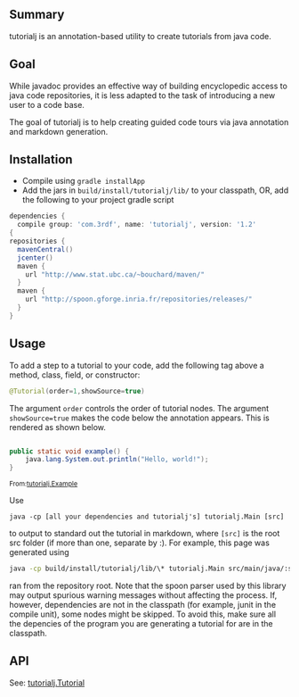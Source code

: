 Summary
-------

tutorialj is an annotation-based utility to create tutorials from java code.

Goal
----

While javadoc provides an effective way of building encyclopedic access to 
java code repositories, it is less adapted to the task of introducing a new user to a 
code base.

The goal of tutorialj is to help creating guided code tours via
java annotation and markdown generation. 

Installation
------------

- Compile using ``gradle installApp``
- Add the jars in  ``build/install/tutorialj/lib/`` to your classpath, OR, add
the following to your project gradle script 

```groovy
dependencies {
  compile group: 'com.3rdf', name: 'tutorialj', version: '1.2'
{
repositories {
  mavenCentral()
  jcenter()
  maven {
    url "http://www.stat.ubc.ca/~bouchard/maven/"
  }
  maven {
    url "http://spoon.gforge.inria.fr/repositories/releases/"
  }
}
```




Usage
-----

To add a step to a tutorial to your code, add the following tag above a 
method, class, field, or constructor:
```java
@Tutorial(order=1,showSource=true)
```

The argument ``order`` controls the order of tutorial nodes. The argument 
``showSource=true`` makes the code below the annotation 
appears. This is rendered as shown below.


```java

public static void example() {
    java.lang.System.out.println("Hello, world!");
}
```
<sub>From:[tutorialj.Example](src/test/java//tutorialj/Example.java)</sub>

Use 
```
java -cp [all your dependencies and tutorialj's] tutorialj.Main [src]
``` 
to output to standard out the tutorial in markdown,
where ``[src]`` is the root src folder (if more than one, separate by :). For example, this page was 
generated using
```bash
java -cp build/install/tutorialj/lib/\* tutorialj.Main src/main/java/:src/test/java/ > README.md 
```
ran from the repository root. Note that the spoon parser used by this 
library may output spurious warning messages without affecting the 
process. If, however, dependencies are not in the classpath (for example,
junit in the compile unit), some nodes might be skipped. To avoid this,
make sure all the depencies of the program you are generating a tutorial
for are in the classpath.



API
---


See: [tutorialj.Tutorial](src/main/java//tutorialj/Tutorial.java)

